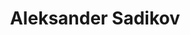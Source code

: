 ---
SICRIS: '20389'
draft: false
fixName: aleksander_sadikov
lab: Laboratorij za umetno inteligenco
labPos: Predstojnik laboratorija
location: R3.69 - Kabinet
mailInfo: aleksander.sadikov@fri.uni-lj.si
officeHours: null
profName: doc. dr. Aleksander Sadikov
profTitle: Asistent
telephoneInfo: null
title: Aleksander Sadikov
---